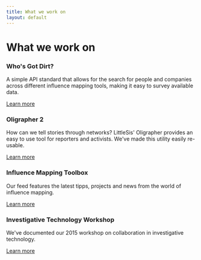 ```yaml
---
title: What we work on
layout: default
---
```


<h1 class="centered">What we work on</h1>


<div class="row">
  <div class="col-md-4">
    <div class="teaser-box">
      <h3>Who's Got Dirt?</h3>
      <p>
        A simple API standard that allows for the search for people and
        companies across different influence mapping tools, making it easy
        to survey available data.
      </p>
      <div class="action">
        <a href="whosgotdirt/">
          Learn more
        </a>
      </div>
    </div>
  </div>
  <div class="col-md-4">
    <div class="teaser-box">
      <h3>Oligrapher 2</h3>
      <p>
        How can we tell stories through networks? LittleSis' Oligrapher provides
        an easy to use tool for reporters and activists. We've made this utility
        easily re-usable.
      </p>
      <div class="action">
        <a href="oligrapher/">
          Learn more
        </a>
      </div>
    </div>
  </div>
  <div class="col-md-4">
    <div class="teaser-box">
      <h3>Influence Mapping Toolbox</h3>
      <p>
        Our feed features the latest tipps, projects and news from the world
        of influence mapping.
      </p>
      <div class="action">
        <a href="/toolbox/">
          Learn more
        </a>
      </div>
    </div>
  </div>
  <div class="col-md-4">
    <div class="teaser-box">
      <h3>Investigative Technology Workshop</h3>
      <p>
        We've documented our 2015 workshop on collaboration in investigative
        technology. 
      </p>
      <div class="action">
        <a href="/workshop/">
          Learn more
        </a>
      </div>
    </div>
  </div>
</div>

